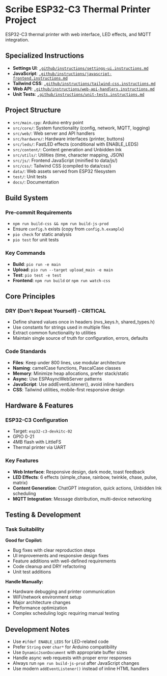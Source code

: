 # Scribe ESP32-C3 Thermal Printer Project

ESP32-C3 thermal printer with web interface, LED effects, and MQTT integration.

## Specialized Instructions

- **Settings UI**: [`.github/instructions/settings-ui.instructions.md`](.github/instructions/settings-ui.instructions.md)
- **JavaScript**: [`.github/instructions/javascript-frontend.instructions.md`](.github/instructions/javascript-frontend.instructions.md)
- **Tailwind CSS**: [`.github/instructions/tailwind-css.instructions.md`](.github/instructions/tailwind-css.instructions.md)
- **Web API**: [`.github/instructions/web-api-handlers.instructions.md`](.github/instructions/web-api-handlers.instructions.md)
- **Unit Tests**: [`.github/instructions/unit-tests.instructions.md`](.github/instructions/unit-tests.instructions.md)

## Project Structure

- `src/main.cpp`: Arduino entry point
- `src/core/`: System functionality (config, network, MQTT, logging)
- `src/web/`: Web server and API handlers
- `src/hardware/`: Hardware interfaces (printer, buttons)
- `src/leds/`: FastLED effects (conditional with ENABLE_LEDS)
- `src/content/`: Content generation and Unbidden Ink
- `src/utils/`: Utilities (time, character mapping, JSON)
- `src/js/`: Frontend JavaScript (minified to data/js/)
- `src/css/`: Tailwind CSS (compiled to data/css/)
- `data/`: Web assets served from ESP32 filesystem
- `test/`: Unit tests
- `docs/`: Documentation

## Build System

### Pre-commit Requirements
- `npm run build-css && npm run build-js-prod` 
- Ensure `config.h` exists (copy from `config.h.example`)
- `pio check` for static analysis
- `pio test` for unit tests

### Key Commands
- **Build**: `pio run -e main`
- **Upload**: `pio run --target upload_main -e main`
- **Test**: `pio test -e test`
- **Frontend**: `npm run build` or `npm run watch-css`

## Core Principles

### DRY (Don't Repeat Yourself) - CRITICAL
- Define shared values once in headers (nvs_keys.h, shared_types.h)
- Use constants for strings used in multiple files
- Extract common functionality to utilities
- Maintain single source of truth for configuration, errors, defaults

### Code Standards
- **Files**: Keep under 800 lines, use modular architecture
- **Naming**: camelCase functions, PascalCase classes
- **Memory**: Minimize heap allocations, prefer stack/static
- **Async**: Use ESPAsyncWebServer patterns
- **JavaScript**: Use addEventListener(), avoid inline handlers
- **CSS**: Tailwind utilities, mobile-first responsive design

## Hardware & Features

### ESP32-C3 Configuration
- Target: `esp32-c3-devkitc-02`
- GPIO 0-21
- 4MB flash with LittleFS
- Thermal printer via UART

### Key Features
- **Web Interface**: Responsive design, dark mode, toast feedback
- **LED Effects**: 6 effects (simple_chase, rainbow, twinkle, chase, pulse, matrix)
- **Content Generation**: ChatGPT integration, quick actions, Unbidden Ink scheduling
- **MQTT Integration**: Message distribution, multi-device networking

## Testing & Development

### Task Suitability
**Good for Copilot:**
- Bug fixes with clear reproduction steps
- UI improvements and responsive design fixes
- Feature additions with well-defined requirements
- Code cleanup and DRY refactoring
- Unit test additions

**Handle Manually:**
- Hardware debugging and printer communication
- WiFi/network environment setup
- Major architecture changes
- Performance optimization
- Complex scheduling logic requiring manual testing

## Development Notes

- Use `#ifdef ENABLE_LEDS` for LED-related code
- Prefer `String` over `char*` for Arduino compatibility
- Use `DynamicJsonDocument` with appropriate buffer sizes
- Handle async web requests with proper error responses
- Always run `npm run build-js-prod` after JavaScript changes
- Use modern `addEventListener()` instead of inline HTML handlers
